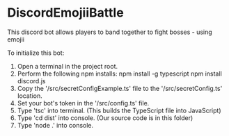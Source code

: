 # DiscordEmojiiBattle
This discord bot allows players to band together to fight bosses - using emojii

To initialize this bot:
1) Open a terminal in the project root.
2) Perform the following npm installs:
    npm install -g typescript
    npm install discord.js
3) Copy the '/src/secretConfigExample.ts' file to the '/src/secretConfig.ts' location.
4) Set your bot's token in the '/src/config.ts' file.
5) Type 'tsc' into terminal. (This builds the TypeScript file into JavaScript)
6) Type 'cd dist' into console. (Our source code is in this folder)
7) Type 'node .' into console.
